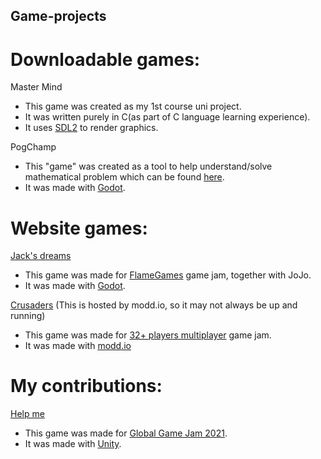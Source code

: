 ## Game-projects

# Downloadable games:

Master Mind
- This game was created as my 1st course uni project.
- It was written purely in C(as part of C language learning experience).
- It uses [SDL2](https://www.libsdl.org/) to render graphics.

PogChamp
- This "game" was created as a tool to help understand/solve mathematical problem which can be found [here](https://github.com/Piratux/Game-projects/blob/main/Pogchamp/Mathematical%20problem.txt).
- It was made with [Godot](https://godotengine.org/).

# Website games:

[Jack's dreams](https://piratux.itch.io/jacks-dreams)
- This game was made for [FlameGames](https://itch.io/jam/flamegamesjam/rate/688977) game jam, together with JoJo.
- It was made with [Godot](https://godotengine.org/).

[Crusaders](https://piratux.itch.io/crusaders) (This is hosted by modd.io, so it may not always be up and running)
- This game was made for [32+ players multiplayer](https://itch.io/jam/32-players-or-more-multiplayer-game-jam/rate/483737) game jam.
- It was made with [modd.io](https://www.modd.io/)

# My contributions:

[Help me](https://kevinandersson.itch.io/helpme)
- This game was made for [Global Game Jam 2021](https://globalgamejam.org/2021/games/help-me-3).
- It was made with [Unity](https://unity.com/).
